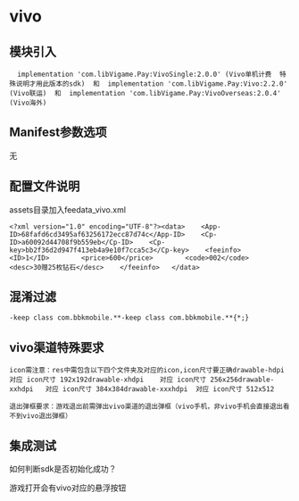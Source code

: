 # vivo

## 模块引入

```text
  implementation 'com.libVigame.Pay:VivoSingle:2.0.0' (Vivo单机计费  特殊说明才用此版本的sdk)  和  implementation 'com.libVigame.Pay:Vivo:2.2.0' (Vivo联运)  和  implementation 'com.libVigame.Pay:VivoOverseas:2.0.4' (Vivo海外)
```

## Manifest参数选项

无

## 配置文件说明

assets目录加入feedata\_vivo.xml

```text
<?xml version="1.0" encoding="UTF-8"?><data>    <App-ID>68fafd6cd3495af63256172ecc87d74c</App-ID>    <Cp-ID>a60092d44708f9b559eb</Cp-ID>    <Cp-key>bb2f36d2d947f413eb4a9e10f7cca5c3</Cp-key>    <feeinfo>        <ID>1</ID>        <price>600</price>        <code>002</code>        <desc>30赠25枚钻石</desc>    </feeinfo>   </data>
```

## 混淆过滤

```text
-keep class com.bbkmobile.**-keep class com.bbkmobile.**{*;}
```

## vivo渠道特殊要求

```text
icon需注意：res中需包含以下四个文件夹及对应的icon,icon尺寸要正确drawable-hdpi     对应 icon尺寸 192x192drawable-xhdpi    对应 icon尺寸 256x256drawable-xxhdpi   对应 icon尺寸 384x384drawable-xxxhdpi  对应 icon尺寸 512x512
```

```text
退出弹框要求：游戏退出前需弹出vivo渠道的退出弹框（vivo手机，非vivo手机会直接退出看不到vivo退出弹框）
```

## 集成测试

如何判断sdk是否初始化成功？

游戏打开会有vivo对应的悬浮按钮

